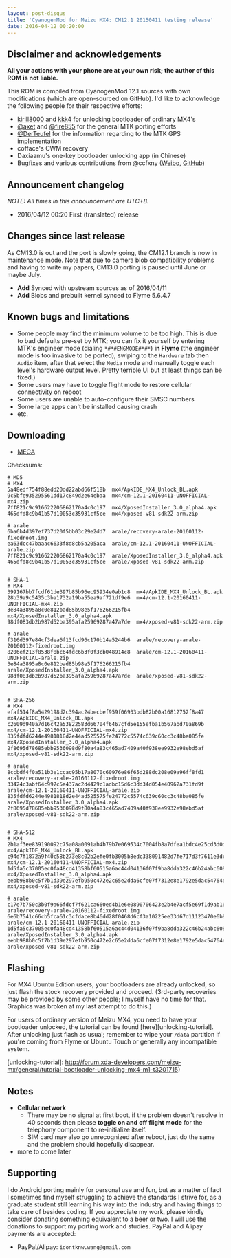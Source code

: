 ```yaml
---
layout: post-disqus
title: 'CyanogenMod for Meizu MX4: CM12.1 20150411 testing release'
date: 2016-04-12 00:20:00
---
```



## Disclaimer and acknowledgements

**All your actions with your phone are at your own risk; the author of this
ROM is not liable.**

This ROM is compiled from CyanogenMod 12.1 sources with own modifications
(which are open-sourced on GitHub). I'd like to acknowledge the following
people for their respective efforts:

* [kirill8000](http://4pda.ru/forum/index.php?showuser=4461476) and [kkk4](http://4pda.ru/forum/index.php?showuser=610367) for unlocking bootloader of ordinary MX4's
* [@axet](https://github.com/axet) and [@fire855](https://github.com/fire855) for the general MTK porting efforts
* [@DerTeufel](https://github.com/DerTeufel) for the information regarding to the MTK GPS implementation
* cofface's CWM recovery
* Daxiaamu's one-key bootloader unlocking app (in Chinese)
* Bugfixes and various contributions from @ccfxny ([Weibo](http://weibo.com/ccfxny), [GitHub](https://github.com/ccfxny))


## Announcement changelog

*NOTE: All times in this announcement are UTC+8.*

* 2016/04/12 00:20 First (translated) release


## Changes since last release

As CM13.0 is out and the port is slowly going, the CM12.1 branch is now in
maintenance mode. Note that due to camera blob compatibility problems and
having to write my papers, CM13.0 porting is paused until June or maybe July.

* **Add** Synced with upstream sources as of 2016/04/11
* **Add** Blobs and prebuilt kernel synced to Flyme 5.6.4.7


## Known bugs and limitations

* Some people may find the minimum volume to be too high. This is due to bad defaults pre-set by MTK; you can fix it yourself by entering MTK's engineer mode (dialing `*#*#ENGMODE#*#*`) **in Flyme** (the engineer mode is too invasive to be ported), swiping to the `Hardware` tab then `Audio` item, after that select the `Media` mode and manually toggle each level's hardware output level. Pretty terrible UI but at least things can be fixed.)
* Some users may have to toggle flight mode to restore cellular connectivity on reboot
* Some users are unable to auto-configure their SMSC numbers
* Some large apps can't be installed causing crash
* etc.


## Downloading

* [MEGA][mega]


[mega]: https://mega.nz/#F!419zlB6B!0TH6JXn2u_fMqQL4dnsNWQ


Checksums:

```
# MD5
# MX4
5a48edf754f88edd20dd22abd66f518b  mx4/ApkIDE_MX4_Unlock_BL.apk
9c5bfe935295561dd17c849d2e64ebaa  mx4/cm-12.1-20160411-UNOFFICIAL-mx4.zip
7ff821c9c916622206862170a4c0c197  mx4/XposedInstaller_3.0_alpha4.apk
465dfd8c9b41b57d10053c35931cf5ce  mx4/xposed-v81-sdk22-arm.zip

# arale
6ba6b4d397ef737d20f5bb03c29e2dd7  arale/recovery-arale-20160112-fixedroot.img
ea63dcc47baaac6633f8d8cb5a205aca  arale/cm-12.1-20160411-UNOFFICIAL-arale.zip
7ff821c9c916622206862170a4c0c197  arale/XposedInstaller_3.0_alpha4.apk
465dfd8c9b41b57d10053c35931cf5ce  arale/xposed-v81-sdk22-arm.zip


# SHA-1
# MX4
399167bb7fcdf61de397b85b96ec95934e0ab1c8  mx4/ApkIDE_MX4_Unlock_BL.apk
28b39a9c5435c3ba1732a19ba55ea9af721df9e6  mx4/cm-12.1-20160411-UNOFFICIAL-mx4.zip
3e84a3895a8c0e812bad85b98e5f176266215fb4  mx4/XposedInstaller_3.0_alpha4.apk
98df083db2b987d52ba395afa25969287a47a7de  mx4/xposed-v81-sdk22-arm.zip

# arale
f316d397e84cf3dea6f13fcd96c170b14a5244b6  arale/recovery-arale-20160112-fixedroot.img
8206ef213f8538f8bc64fdc6b3f0f3cb048914c8  arale/cm-12.1-20160411-UNOFFICIAL-arale.zip
3e84a3895a8c0e812bad85b98e5f176266215fb4  arale/XposedInstaller_3.0_alpha4.apk
98df083db2b987d52ba395afa25969287a47a7de  arale/xposed-v81-sdk22-arm.zip


# SHA-256
# MX4
efaf514f8a5429198d2c394ac24becbef959f06933bdb82b00a16812752f8a47  mx4/ApkIDE_MX4_Unlock_BL.apk
c2609d940a7d16c42a53822583d66704f6467cfd5e155efba1b567abd70a869b  mx4/cm-12.1-20160411-UNOFFICIAL-mx4.zip
835fdfd6244e4981818d2e44ad525575fe24772c5574c639c60cc3c48ba085fe  mx4/XposedInstaller_3.0_alpha4.apk
2f8695d78685ebb9536098d9f80a4a83c465ad7409a40f938ee9932e98ebd5af  mx4/xposed-v81-sdk22-arm.zip

# arale
8ccbdf4f0a511b3e1ccac95b17a8070c60976e86f65d288dc208e09a96ff8fd1  arale/recovery-arale-20160112-fixedroot.img
33424c3abf64c997c5a437ac2d4429c1adbc15d6c3dd34d054e40962a731fd9f  arale/cm-12.1-20160411-UNOFFICIAL-arale.zip
835fdfd6244e4981818d2e44ad525575fe24772c5574c639c60cc3c48ba085fe  arale/XposedInstaller_3.0_alpha4.apk
2f8695d78685ebb9536098d9f80a4a83c465ad7409a40f938ee9932e98ebd5af  arale/xposed-v81-sdk22-arm.zip


# SHA-512
# MX4
2b1af3ee839190092c75a08a0091ab4b79b7e069534c7004fb8a7dfea1bdc4e25cd3d0da50541f8853387f18a0aeae106c808c91f3bd3e187be9b6033b1d73b5  mx4/ApkIDE_MX4_Unlock_BL.apk
c94d7f1872a9f40c58b273e8c02b2efe0fb3005b8edc338091482d7fe717d3f7611e3dc9ba12acc90351133f531b0f57f12232896a9d6453affb7d66a096396a  mx4/cm-12.1-20160411-UNOFFICIAL-mx4.zip
1d5fa5c37005ec0fa48cd41358bf60515a6ac44d04136f07f9ba8dda322c46b24abc608e78ba8180486978eb731e2d612a22be6a01f6bf765e9b1eb3f065b391  mx4/XposedInstaller_3.0_alpha4.apk
eebb988b0c5f7b1d39e297efb950c472e2c65e2dda6cfe07f7312e8e1792e5dac54764eb71fd9bf32dc12410ba51fda5455531b8ffd8d537b2d135ff3a263703  mx4/xposed-v81-sdk22-arm.zip

# arale
c17e7b750c3b0f9a66fdcf7f621ca660ed4b1e6e0890706423e2b4e7acf5e69f1d9ab161f08f143822bf988635623e7727ca495b3a74d8421863c29786efb11e  arale/recovery-arale-20160112-fixedroot.img
6e6b7541c66cb5fca61c3cfdace8b46dd28f0468d6cf3a10225ee33d67d11123470e6b84c4a04fb49048b09bb1f1873af5631cb4743e97406730660d7357f04b  arale/cm-12.1-20160411-UNOFFICIAL-arale.zip
1d5fa5c37005ec0fa48cd41358bf60515a6ac44d04136f07f9ba8dda322c46b24abc608e78ba8180486978eb731e2d612a22be6a01f6bf765e9b1eb3f065b391  arale/XposedInstaller_3.0_alpha4.apk
eebb988b0c5f7b1d39e297efb950c472e2c65e2dda6cfe07f7312e8e1792e5dac54764eb71fd9bf32dc12410ba51fda5455531b8ffd8d537b2d135ff3a263703  arale/xposed-v81-sdk22-arm.zip
```


## Flashing

For MX4 Ubuntu Edition users, your bootloaders are already unlocked, so just flash the stock recovery provided and proceed. (3rd-party recoveries may be provided by some other people; I myself have no time for that. Graphics was broken at my last attempt to do this.)

For users of ordinary version of Meizu MX4, you need to have your bootloader unlocked, the tutorial can be found [here][unlocking-tutorial].
After unlocking just flash as usual; remember to wipe your `/data` partition if
you're coming from Flyme or Ubuntu Touch or generally any incompatible system.

[unlocking-tutorial]: http://forum.xda-developers.com/meizu-mx/general/tutorial-bootloader-unlocking-mx4-m1-t3201715)


## Notes

* **Cellular network**
    - There may be no signal at first boot, if the problem doesn't resolve in 40 seconds then please **toggle on and off flight mode** for the telephony component to re-initialize itself.
    - SIM card may also go unrecognized after reboot, just do the same and the problem should hopefully disappear.
* more to come later


## Supporting

I do Android porting mainly for personal use and fun, but as a matter of fact
I sometimes find myself struggling to achieve the standards I strive for, as
a graduate student still learning his way into the industry and having things
to take care of besides coding. If you appreciate my work, please kindly
consider donating something equivalent to a beer or two. I will use the
donations to support my porting work and studies. PayPal and Alipay payments are
accepted:

* PayPal/Alipay: `idontknw.wang@gmail.com`


<!-- vim:set ai et ts=4 sw=4 sts=4 fenc=utf-8: -->

